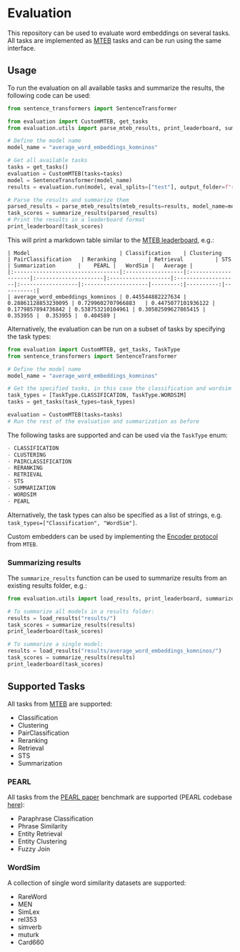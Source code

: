 # Evaluation

This repository can be used to evaluate word embeddings on several tasks. All tasks are implemented as [MTEB](https://github.com/embeddings-benchmark/mteb) tasks and can be run using the same interface.

## Usage

To run the evaluation on all available tasks and summarize the results, the following code can be used:

```python
from sentence_transformers import SentenceTransformer

from evaluation import CustomMTEB, get_tasks
from evaluation.utils import parse_mteb_results, print_leaderboard, summarize_results

# Define the model name
model_name = "average_word_embeddings_komninos"

# Get all available tasks
tasks = get_tasks()
evaluation = CustomMTEB(tasks=tasks)
model = SentenceTransformer(model_name)
results = evaluation.run(model, eval_splits=["test"], output_folder=f"results/{model_name}")

# Parse the results and summarize them
parsed_results = parse_mteb_results(mteb_results=results, model_name=model_name)
task_scores = summarize_results(parsed_results)
# Print the results in a leaderboard format
print_leaderboard(task_scores)
```

This will print a markdown table similar to the [MTEB leaderboard](https://huggingface.co/spaces/mteb/leaderboard), e.g.:

```
| Model                            | Classification    | Clustering          | PairClassification   | Reranking          | Retrieval          | STS               | Summarization       |    PEARL |   WordSim |   Average |
|:---------------------------------|:------------------|:--------------------|:---------------------|:-------------------|:-------------------|:------------------|:--------------------|---------:|----------:|----------:|
| average_word_embeddings_komninos | 0.445544882227634 | 0.28861128853230095 | 0.7299602707966883   | 0.4475077101936122 | 0.1779857894736842 | 0.538753210104961 | 0.30502509627865415 | 0.353955 |  0.353955 |  0.404589 |
```

Alternatively, the evaluation can be run on a subset of tasks by specifying the task types:

```python
from evaluation import CustomMTEB, get_tasks, TaskType
from sentence_transformers import SentenceTransformer

# Define the model name
model_name = "average_word_embeddings_komninos"

# Get the specified tasks, in this case the classification and wordsim tasks
task_types = [TaskType.CLASSIFICATION, TaskType.WORDSIM]
tasks = get_tasks(task_types=task_types)

evaluation = CustomMTEB(tasks=tasks)
# Run the rest of the evaluation and summarization as before
```

The following tasks are supported and can be used via the `TaskType` enum:
```python
- CLASSIFICATION
- CLUSTERING
- PAIRCLASSIFICATION
- RERANKING
- RETRIEVAL
- STS
- SUMMARIZATION
- WORDSIM
- PEARL
```
Alternatively, the task types can also be specified as a list of strings, e.g. `task_types=["Classification", "WordSim"]`.

Custom embedders can be used by implementing the [Encoder protocol](https://github.com/embeddings-benchmark/mteb/blob/main/mteb/encoder_interface.py#L12) from `MTEB`.

### Summarizing results

The `summarize_results` function can be used to summarize results from an existing results folder, e.g.:

```python
from evaluation.utils import load_results, print_leaderboard, summarize_results

# To summarize all models in a results folder:
results = load_results("results/")
task_scores = summarize_results(results)
print_leaderboard(task_scores)

# To summarize a single model:
results = load_results("results/average_word_embeddings_komninos/")
task_scores = summarize_results(results)
print_leaderboard(task_scores)
```


## Supported Tasks
All tasks from [MTEB](https://github.com/embeddings-benchmark/mteb) are supported:
- Classification
- Clustering
- PairClassification
- Reranking
- Retrieval
- STS
- Summarization

### PEARL
All tasks from the [PEARL paper](https://arxiv.org/pdf/2401.10407) benchmark are supported (PEARL codebase [here](https://github.com/tigerchen52/PEARL)):
- Paraphrase Classification
- Phrase Similarity
- Entity Retrieval
- Entity Clustering
- Fuzzy Join

### WordSim
A collection of single word similarity datasets are supported:
- RareWord
- MEN
- SimLex
- rel353
- simverb
- muturk
- Card660
